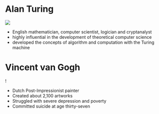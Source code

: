 # Alan Turing

![](img/turing.png)

* English mathematician, computer scientist, logician and  cryptanalyst
* highly influential in the development of theoretical computer science
* developed the concepts of algorithm and computation with the Turing machine

# Vincent van Gogh

! [](img/vincent.jpeg)

* Dutch Post-Impressionist painter
* Created about 2,100 artworks
* Struggled with severe depression and poverty
* Committed suicide at age thirty-seven

